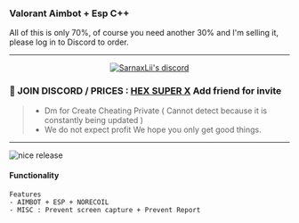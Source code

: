 

###  Valorant Aimbot + Esp C++ 
All of this is only 70%, of course you need another 30% and I'm selling it, please log in to Discord to order.



***
  <p align="center">
    <a href="https://discord.com/users/943374631644045363">
        <img title="Sarnax discord" alt="SarnaxLii's discord" src="https://discord.c99.nl/widget/theme-3/943374631644045363.png"/>
    </a>
</p>


### 💬 JOIN DISCORD / PRICES  : [HEX SUPER X](https://discord.com/users/943374631644045363) Add friend for invite
> - Dm for Create Cheating Private ( Cannot detect because it is constantly being updated )
> - We do not expect profit We hope you only get good things.


***

![nice release](https://user-images.githubusercontent.com/94861415/164107507-00aaed99-f9aa-4f19-998e-3fb23d5e23ca.png)



#### Functionality
```
Features
- AIMBOT + ESP + NORECOIL 
- MISC : Prevent screen capture + Prevent Report
```

